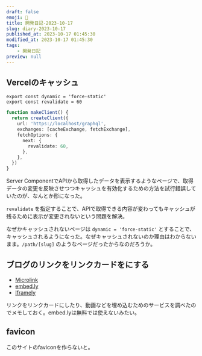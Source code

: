 ```yaml
---
draft: false
emoji: 🌻
title: 開発日記-2023-10-17
slug: diary-2023-10-17
published_at: 2023-10-17 01:45:30
modified_at: 2023-10-17 01:45:30
tags:
    - 開発日記
preview: null
---
```


## Vercelのキャッシュ

```typescript:page.tsx
export const dynamic = 'force-static'
export const revalidate = 60
```

```typescript
function makeClient() {
  return createClient({
    url: 'https://localhost/graphql',
    exchanges: [cacheExchange, fetchExchange],
    fetchOptions: {
      next: {
        revalidate: 60,
      },
    },
  })
}
```

Server ComponentでAPIから取得したデータを表示するようなページで、取得データの変更を反映させつつキャッシュを有効化するための方法を試行錯誤していたのが、なんとか形になった。

`revalidate` を指定することで、APIで取得できる内容が変わってもキャッシュが残るために表示が変更されないという問題を解決。

なぜかキャッシュされないページは `dynamic = 'force-static'` とすることで、キャッシュされるようになった。なぜキャッシュされないのか理由はわからないまま。`/path/[slug]` のようなページだったからなのだろうか。

## ブログのリンクをリンクカードをにする

- [Microlink](https://microlink.io/)
- [embed.ly](https://embed.ly/)
- [Iframely](https://iframely.com/)

リンクをリンクカードにしたり、動画などを埋め込むためのサービスを調べたのでメモしておく。embed.lyは無料では使えないみたい。

## favicon

このサイトのfaviconを作らないと。
